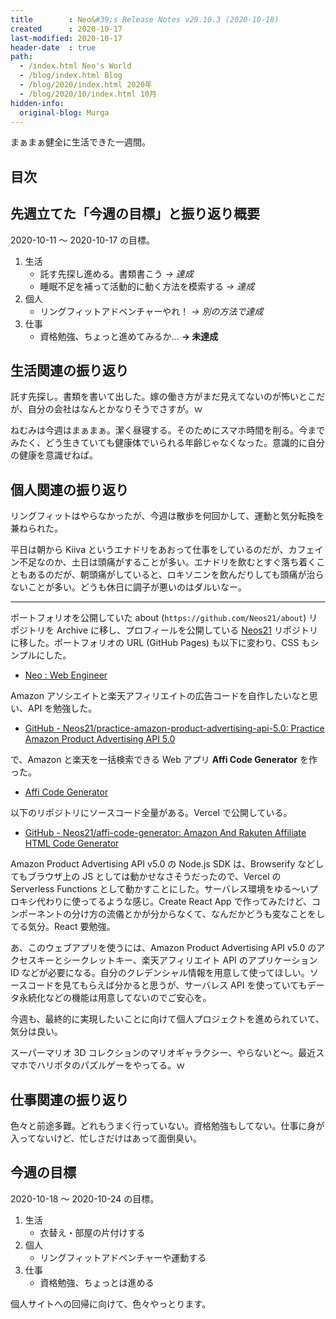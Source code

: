 ```yaml
---
title        : Neo&#39;s Release Notes v29.10.3 (2020-10-18)
created      : 2020-10-17
last-modified: 2020-10-17
header-date  : true
path:
  - /index.html Neo's World
  - /blog/index.html Blog
  - /blog/2020/index.html 2020年
  - /blog/2020/10/index.html 10月
hidden-info:
  original-blog: Murga
---
```


まぁまぁ健全に生活できた一週間。

## 目次

## 先週立てた「今週の目標」と振り返り概要

2020-10-11 〜 2020-10-17 の目標。

1. 生活
    - 託す先探し進める。書類書こう _→ 達成_
    - 睡眠不足を補って活動的に動く方法を模索する _→ 達成_
2. 個人
    - リングフィットアドベンチャーやれ！ _→ 別の方法で達成_
3. 仕事
    - 資格勉強、ちょっと進めてみるか… __→ 未達成__

## 生活関連の振り返り

託す先探し。書類を書いて出した。嫁の働き方がまだ見えてないのが怖いとこだが、自分の会社はなんとかなりそうでさすが。ｗ

ねむみは今週はまぁまぁ。潔く昼寝する。そのためにスマホ時間を削る。今までみたく、どう生きていても健康体でいられる年齢じゃなくなった。意識的に自分の健康を意識せねば。

## 個人関連の振り返り

リングフィットはやらなかったが、今週は散歩を何回かして、運動と気分転換を兼ねられた。

平日は朝から Kiiva というエナドリをあおって仕事をしているのだが、カフェイン不足なのか、土日は頭痛がすることが多い。エナドリを飲むとすぐ落ち着くこともあるのだが、朝頭痛がしていると、ロキソニンを飲んだりしても頭痛が治らないことが多い。どうも休日に調子が悪いのはダルいなー。

---

ポートフォリオを公開していた about (`https://github.com/Neos21/about`) リポジトリを Archive に移し、プロフィールを公開している [Neos21](https://github.com/Neos21/Neos21) リポジトリに移した。ポートフォリオの URL (GitHub Pages) も以下に変わり、CSS もシンプルにした。

- [Neo : Web Engineer](https://neos21.github.io/Neos21/)

Amazon アソシエイトと楽天アフィリエイトの広告コードを自作したいなと思い、API を勉強した。

- [GitHub - Neos21/practice-amazon-product-advertising-api-5.0: Practice Amazon Product Advertising API 5.0](https://github.com/Neos21/practice-amazon-product-advertising-api-5.0)

で、Amazon と楽天を一括検索できる Web アプリ __Affi Code Generator__ を作った。

- [Affi Code Generator](https://affi-code-generator.vercel.app/)

以下のリポジトリにソースコード全量がある。Vercel で公開している。

- [GitHub - Neos21/affi-code-generator: Amazon And Rakuten Affiliate HTML Code Generator](https://github.com/Neos21/affi-code-generator)

Amazon Product Advertising API v5.0 の Node.js SDK は、Browserify などしてもブラウザ上の JS としては動かせなさそうだったので、Vercel の Serverless Functions として動かすことにした。サーバレス環境をゆる〜いプロキシ代わりに使ってるような感じ。Create React App で作ってみたけど、コンポーネントの分け方の流儀とかが分からなくて、なんだかどうも変なことをしてる気分。React 要勉強。

あ、このウェブアプリを使うには、Amazon Product Advertising API v5.0 のアクセスキーとシークレットキー、楽天アフィリエイト API のアプリケーション ID などが必要になる。自分のクレデンシャル情報を用意して使ってほしい。ソースコードを見てもらえば分かると思うが、サーバレス API を使っていてもデータ永続化などの機能は用意してないのでご安心を。

今週も、最終的に実現したいことに向けて個人プロジェクトを進められていて、気分は良い。

スーパーマリオ 3D コレクションのマリオギャラクシー、やらないと〜。最近スマホでハリポタのパズルゲーをやってる。ｗ

## 仕事関連の振り返り

色々と前途多難。どれもうまく行っていない。資格勉強もしてない。仕事に身が入ってないけど、忙しさだけはあって面倒臭い。

## 今週の目標

2020-10-18 〜 2020-10-24 の目標。

1. 生活
    - 衣替え・部屋の片付けする
2. 個人
    - リングフィットアドベンチャーや運動する
3. 仕事
    - 資格勉強、ちょっとは進める

個人サイトへの回帰に向けて、色々やっとります。
